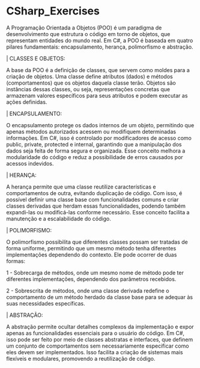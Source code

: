 # CSharp_Exercises

A Programação Orientada a Objetos (POO) é um paradigma de desenvolvimento que estrutura o código em torno de objetos, que representam entidades do mundo real. Em C#, a POO é baseada em quatro pilares fundamentais: encapsulamento, herança, polimorfismo e abstração.

| CLASSES E OBJETOS:

A base da POO é a definição de classes, que servem como moldes para a criação de objetos. Uma classe define atributos (dados) e métodos (comportamentos) que os objetos daquela classe terão. Objetos são instâncias dessas classes, ou seja, representações concretas que armazenam valores específicos para seus atributos e podem executar as ações definidas.

| ENCAPSULAMENTO:

O encapsulamento protege os dados internos de um objeto, permitindo que apenas métodos autorizados acessem ou modifiquem determinadas informações. Em C#, isso é controlado por modificadores de acesso como public, private, protected e internal, garantindo que a manipulação dos dados seja feita de forma segura e organizada. Esse conceito melhora a modularidade do código e reduz a possibilidade de erros causados por acessos indevidos.

| HERANÇA:

A herança permite que uma classe reutilize características e comportamentos de outra, evitando duplicação de código. Com isso, é possível definir uma classe base com funcionalidades comuns e criar classes derivadas que herdam essas funcionalidades, podendo também expandi-las ou modificá-las conforme necessário. Esse conceito facilita a manutenção e a escalabilidade do código.

| POLIMORFISMO:

O polimorfismo possibilita que diferentes classes possam ser tratadas de forma uniforme, permitindo que um mesmo método tenha diferentes implementações dependendo do contexto. Ele pode ocorrer de duas formas:

1 - Sobrecarga de métodos, onde um mesmo nome de método pode ter diferentes implementações, dependendo dos parâmetros recebidos.

2 - Sobrescrita de métodos, onde uma classe derivada redefine o comportamento de um método herdado da classe base para se adequar às suas necessidades específicas.

| ABSTRAÇÃO:

A abstração permite ocultar detalhes complexos da implementação e expor apenas as funcionalidades essenciais para o usuário do código. Em C#, isso pode ser feito por meio de classes abstratas e interfaces, que definem um conjunto de comportamentos sem necessariamente especificar como eles devem ser implementados. Isso facilita a criação de sistemas mais flexíveis e modulares, promovendo a reutilização de código.
